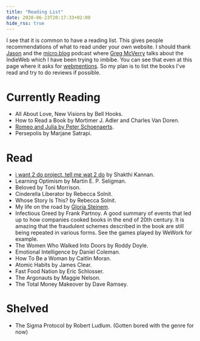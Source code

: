 ```yaml
---
title: "Reading List"
date: 2020-06-23T20:17:33+02:00
hide_rss: true
---
```


I see that it is common to have a reading list.
This gives people recommendations of what to read under your own website.
I should thank [Jason](https://mjbraganza.com/books-ive-read/) and the [micro.blog](https://monday.micro.blog/2019/06/24/episode-greg-mcverry.html) podcast where [Greg McVerry](https://micro.blog/jgmac1106) talks about the IndieWeb which I have been trying to imbibe.
You can see that even at this page where it asks for [webmentions](https://indieweb.org/Webmention).
So my plan is to list the books I've read and try to do reviews if possible.

# Currently Reading

* All About Love, New Visions by Bell Hooks.
* How to Read a Book by Mortimer J. Adler and Charles Van Doren.
* [Romeo and Julia by Peter Schoenaerts](https://theateraz.be/onewebmedia/Romeo%20en%20Julia%20Affiche%20definitief.pdf).
* Persepolis by Marjane Satrapi.

# Read

* [i want 2 do project. tell me wat 2 do](http://www.shakthimaan.com/what-to-do.html) by Shakthi Kannan.
* Learning Optimism by Martin E. P. Seligman.
* Beloved by Toni Morrison.
* Cinderella Liberator by Rebecca Solnit.
* Whose Story Is This? by Rebecca Solnit.
* My life on the road by [Gloria Steinem](https://www.gloriasteinem.com/about).
* Infectious Greed by Frank Partnoy.
A good summary of events that led up to how companies cooked books in the end of 20th century.
It is amazing that the fraudulent schemes described in the book are still being repeated in various forms.
See the games played by WeWork for example.
* The Women Who Walked Into Doors by Roddy Doyle.
* Emotional Intelligence by Daniel Coleman.
* How To Be a Woman by Caitlin Moran.
* Atomic Habits by James Clear.
* Fast Food Nation by Eric Schlosser.
* The Argonauts by Maggie Nelson.
* The Total Money Makeover by Dave Ramsey.

# Shelved

* The Sigma Protocol by Robert Ludlum. (Gotten bored with the genre for now)
